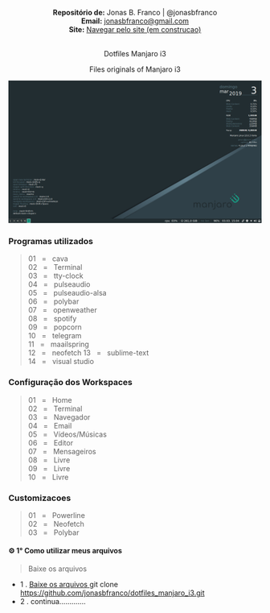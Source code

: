 
<p align='center'><b>Repositório de:</b> Jonas B. Franco | @jonasbfranco<br>
<b>Email:</b> <a href='mailto:jonasbfranco@gmail.com'>jonasbfranco@gmail.com</a><br>
<b>Site:</b> <a href='https://jonasbfranco.github.io/'>Navegar pelo site (em construcao)</a></p>

<p align='center'><br> Dotfiles Manjaro i3 </p>
<p align='center'> Files originals of Manjaro i3 </p>


![Print of Desktop Manjaro i3](https://github.com/jonasbfranco/dotfiles_manjaro_i3/blob/master/desktop_print.png)

### Programas utilizados
> 01&nbsp;&nbsp;&nbsp;=&nbsp;&nbsp;&nbsp;cava  
> 02&nbsp;&nbsp;&nbsp;=&nbsp;&nbsp;&nbsp;Terminal  
> 03&nbsp;&nbsp;&nbsp;=&nbsp;&nbsp;&nbsp;tty-clock  
> 04&nbsp;&nbsp;&nbsp;=&nbsp;&nbsp;&nbsp;pulseaudio  
> 05&nbsp;&nbsp;&nbsp;=&nbsp;&nbsp;&nbsp;pulseaudio-alsa  
> 06&nbsp;&nbsp;&nbsp;=&nbsp;&nbsp;&nbsp;polybar  
> 07&nbsp;&nbsp;&nbsp;=&nbsp;&nbsp;&nbsp;openweather  
> 08&nbsp;&nbsp;&nbsp;=&nbsp;&nbsp;&nbsp;spotify  
> 09&nbsp;&nbsp;&nbsp;=&nbsp;&nbsp;&nbsp;popcorn  
> 10&nbsp;&nbsp;&nbsp;=&nbsp;&nbsp;&nbsp;telegram  
> 11&nbsp;&nbsp;&nbsp;=&nbsp;&nbsp;&nbsp;maailspring  
> 12&nbsp;&nbsp;&nbsp;=&nbsp;&nbsp;&nbsp;neofetch 
> 13&nbsp;&nbsp;&nbsp;=&nbsp;&nbsp;&nbsp;sublime-text  
> 14&nbsp;&nbsp;&nbsp;=&nbsp;&nbsp;&nbsp;visual studio  


### Configuração dos Workspaces
> 01&nbsp;&nbsp;&nbsp;=&nbsp;&nbsp;&nbsp;Home  
> 02&nbsp;&nbsp;&nbsp;=&nbsp;&nbsp;&nbsp;Terminal  
> 03&nbsp;&nbsp;&nbsp;=&nbsp;&nbsp;&nbsp;Navegador  
> 04&nbsp;&nbsp;&nbsp;=&nbsp;&nbsp;&nbsp;Email  
> 05&nbsp;&nbsp;&nbsp;=&nbsp;&nbsp;&nbsp;Vídeos/Músicas  
> 06&nbsp;&nbsp;&nbsp;=&nbsp;&nbsp;&nbsp;Editor  
> 07&nbsp;&nbsp;&nbsp;=&nbsp;&nbsp;&nbsp;Mensageiros  
> 08&nbsp;&nbsp;&nbsp;=&nbsp;&nbsp;&nbsp;Livre  
> 09&nbsp;&nbsp;&nbsp;=&nbsp;&nbsp;&nbsp;Livre  
> 10&nbsp;&nbsp;&nbsp;=&nbsp;&nbsp;&nbsp;Livre  


### Customizacoes
> 01&nbsp;&nbsp;&nbsp;=&nbsp;&nbsp;&nbsp;Powerline  
> 02&nbsp;&nbsp;&nbsp;=&nbsp;&nbsp;&nbsp;Neofetch  
> 03&nbsp;&nbsp;&nbsp;=&nbsp;&nbsp;&nbsp;Polybar  


#### ⚙ 1° Como utilizar meus arquivos 
> Baixe os arquivos 
* 1 . [Baixe os arquivos ](https://github.com/jonasbfranco/dotfiles_manjaro_i3.git) git clone https://github.com/jonasbfranco/dotfiles_manjaro_i3.git   
* 2 . continua.............  




